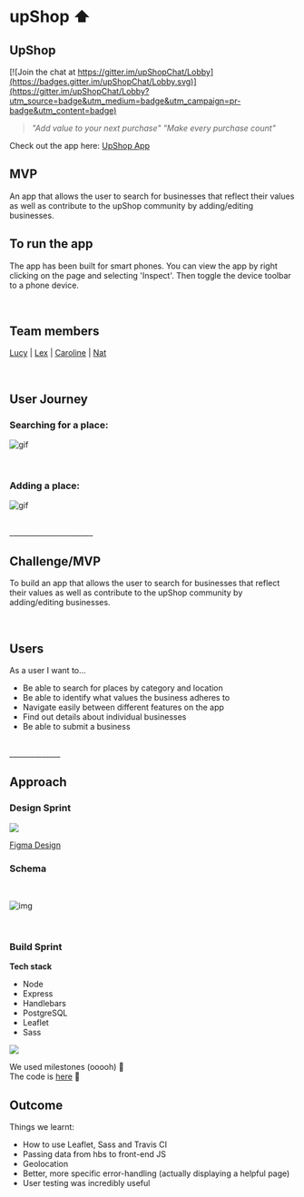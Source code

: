 
# upShop ⬆️ 

## UpShop 
[![Join the chat at https://gitter.im/upShopChat/Lobby](https://badges.gitter.im/upShopChat/Lobby.svg)](https://gitter.im/upShopChat/Lobby?utm_source=badge&utm_medium=badge&utm_campaign=pr-badge&utm_content=badge)

>_"Add value to your next purchase"_
_"Make every purchase count"_

Check out the app here: [UpShop App](https://upshop.herokuapp.com/)

## MVP
An app that allows the user to search for businesses that reflect their values as well as contribute to the upShop community by adding/editing businesses.

## To run the app
The app has been built for smart phones.
You can view the app by right clicking on the page and selecting 'Inspect'.
Then toggle the device toolbar to a phone device.

<br>

## Team members

[Lucy](https://github.com/lucymk) | [Lex](https://github.com/DevGrrrl) | [Caroline](https://github.com/caralemony) | [Nat](https://github.com/njseeto)

<br>
    
## User Journey
### Searching for a place:

![gif](https://files.gitter.im/foundersandcoders/3-become-1-in-the-shower/99J4/upshop.gif)

<br>

### Adding a place:

![gif](https://files.gitter.im/foundersandcoders/3-become-1-in-the-shower/TaRj/upshopAdd.gif)

<br>
_______________________


## Challenge/MVP
To build an app that allows the user to search for businesses that reflect their values as well as contribute to the upShop community by adding/editing businesses.

<br>

## Users
As a user I want to...

- Be able to search for places by category and location
- Be able to identify what values the business adheres to
- Navigate easily between different features on the app
- Find out details about individual businesses 
- Be able to submit a business
<br>
______________

## Approach

### Design Sprint 
![](https://i.imgur.com/bNKzysj.png)

[Figma Design](https://www.figma.com/file/VObZ4ojbtHAThx45zj8MV36B/Untitled)


### Schema
<br>

![img](public/assets/schema.png)
 
 <br>
 
### Build Sprint

**Tech stack**
- Node
- Express
- Handlebars
- PostgreSQL
- Leaflet
- Sass

![](https://i.imgur.com/gE3n5J8.png)


We used milestones (ooooh) 🤩  
The code is [here](https://github.com/fac-12/upShop) 🧐


## Outcome
 Things we learnt:
- How to use Leaflet, Sass and Travis CI 
- Passing data from hbs to front-end JS
- Geolocation
- Better, more specific error-handling (actually displaying a helpful page)
- User testing was incredibly useful 
